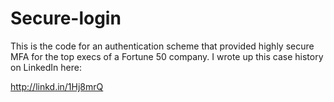 # Secure-login

This is the code for an authentication scheme that provided highly secure MFA for the top execs of a Fortune 50 company.  I wrote up this case history on LinkedIn here:

http://linkd.in/1Hj8mrQ

